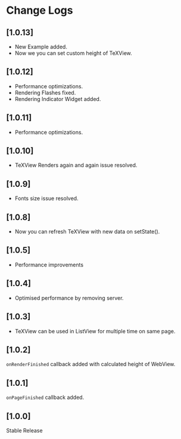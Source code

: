 # Change Logs


## [1.0.13]
- New Example added.
- Now we you can set custom height of TeXView.

## [1.0.12]
- Performance optimizations.
- Rendering Flashes fixed.
- Rendering Indicator Widget added.

## [1.0.11]
- Performance optimizations.

## [1.0.10]
- TeXView Renders again and again issue resolved.

## [1.0.9]
- Fonts size issue resolved.

## [1.0.8]
- Now you can refresh TeXView with new data on setState().

## [1.0.5]
- Performance improvements

## [1.0.4]
- Optimised performance by removing server.

## [1.0.3]

- TeXView can be used in ListView for multiple time on same page.

## [1.0.2]

`onRenderFinished` callback added with calculated height of WebView.

## [1.0.1]

`onPageFinished` callback added.

## [1.0.0]

Stable Release
